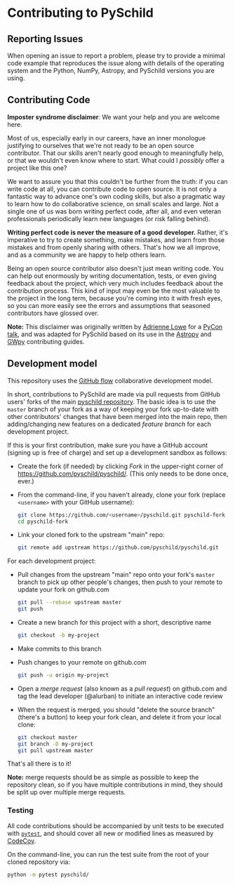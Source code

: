 # Contributing to PySchild

## Reporting Issues

When opening an issue to report a problem, please try to provide a minimal code
example that reproduces the issue along with details of the operating
system and the Python, NumPy, Astropy, and PySchild versions you are using.

## Contributing Code

**Imposter syndrome disclaimer**: We want your help and you are welcome here.

Most of us, especially early in our careers, have an inner monologue justifying
to ourselves that we're not ready to be an open source contributor. That our
skills aren't nearly good enough to meaningfully help, or that we wouldn't even
know where to start. What could I *possibly* offer a project like this one?

We want to assure you that this couldn't be further from the truth: if you can
write code at all, you can contribute code to open source. It is not only a
fantastic way to advance one's own coding skills, but also a pragmatic way
to learn how to do collaborative science, on small scales and large. Not a
single one of us was born writing perfect code, after all, and even veteran
professionals periodically learn new languages (or risk falling behind).

**Writing perfect code is never the measure of a good developer.** Rather, it's
imperative to try to create something, make mistakes, and learn from those
mistakes and from openly sharing with others. That's how we all improve, and
as a community we are happy to help others learn.

Being an open source contributor also doesn't just mean writing code. You can
help out enormously by writing documentation, tests, or even giving feedback
about the project, which very much includes feedback about the contribution
process. This kind of input may even be the most valuable to the project in the
long term, because you're coming into it with fresh eyes, so you can more
easily see the errors and assumptions that seasoned contributors have glossed
over.

**Note:** This disclaimer was originally written by
[Adrienne Lowe](https://github.com/adriennefriend) for a
[PyCon talk](https://www.youtube.com/watch?v=6Uj746j9Heo), and was adapted for
PySchild based on its use in the [Astropy](https://github.com/astropy/astropy/)
and [GWpy](https://github.com/gwpy/gwpy/) contributing guides.

## Development model

This repository uses the [GitHub flow](https://guides.github.com/introduction/flow/)
collaborative development model.

In short, contributions to PySchild are made via pull requests from GitHub
users' forks of the main [pyschild repository](https://github.com/pyschild/pyschild).
The basic idea is to use the `master` branch of your fork as a way of keeping
your fork up-to-date with other contributors' changes that have been merged
into the main repo, then adding/changing new features on a dedicated *feature
branch* for each development project.

If this is your first contribution, make sure you have a GitHub account
(signing up is free of charge) and set up a development sandbox as follows:

*   Create the fork (if needed) by clicking *Fork* in the upper-right corner of
    <https://github.com/pyschild/pyschild/>. (This only needs to be done once,
    ever.)

*   From the command-line, if you haven't already, clone your fork (replace
    `<username>` with your GitHub username):

    ```bash
    git clone https://github.com/<username>/pyschild.git pyschild-fork
    cd pyschild-fork
    ```
  
*   Link your cloned fork to the upstream "main" repo:

    ```bash
    git remote add upstream https://github.com/pyschild/pyschild.git
    ```

For each development project:

*   Pull changes from the upstream "main" repo onto your fork's `master` branch
    to pick up other people's changes, then push to your remote to update your
    fork on github.com

    ```bash
    git pull --rebase upstream master
    git push
    ```

*   Create a new branch for this project with a short, descriptive name

    ```bash
    git checkout -b my-project
    ```

*   Make commits to this branch

*   Push changes to your remote on github.com

    ```bash
    git push -u origin my-project
    ```

*   Open a *merge request* (also known as a *pull request*) on github.com and
    tag the lead developer (@alurban) to initiate an interactive code review

*   When the request is merged, you should "delete the source branch" (there's a
    button) to keep your fork clean, and delete it from your local clone:

    ```bash
    git checkout master
    git branch -D my-project
    git pull upstream master
    ```

That's all there is to it!

**Note:** merge requests should be as simple as possible to keep the repository
clean, so if you have multiple contributions in mind, they should be split up
over multiple merge requests.

### Testing

All code contributions should be accompanied by unit tests to be executed with
[`pytest`](https://docs.pytest.org/en/latest/), and should cover all new or
modified lines as measured by [CodeCov](https://codecov.io).

On the command-line, you can run the test suite from the root of your cloned
repository via:

```bash
python -m pytest pyschild/
```
